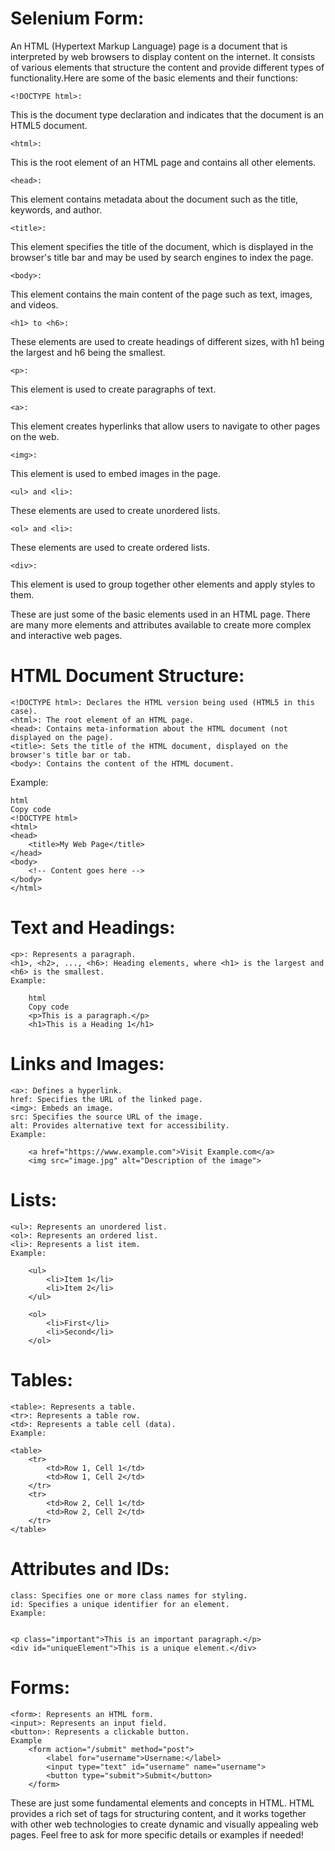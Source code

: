 # Selenium Form:
An HTML (Hypertext Markup Language) page is a document that is interpreted by web browsers to display content 
on the internet. It consists of various elements that structure the content and provide different types of 
functionality.Here are some of the basic elements and their functions:

    <!DOCTYPE html>: 
This is the document type declaration and indicates that the document is an HTML5 document.

    <html>: 
This is the root element of an HTML page and contains all other elements.

    <head>: 
This element contains metadata about the document such as the title, keywords, and author.

    <title>: 
This element specifies the title of the document, which is displayed in the browser's title bar and may be used by 
search engines to index the page.

    <body>: 
This element contains the main content of the page such as text, images, and videos.

    <h1> to <h6>: 
These elements are used to create headings of different sizes, with h1 being the largest and h6 being the smallest.

    <p>: 
This element is used to create paragraphs of text.

    <a>: 
This element creates hyperlinks that allow users to navigate to other pages on the web.

    <img>: 
This element is used to embed images in the page.

    <ul> and <li>: 
These elements are used to create unordered lists.

    <ol> and <li>: 
These elements are used to create ordered lists.

    <div>: 
This element is used to group together other elements and apply styles to them.

These are just some of the basic elements used in an HTML page. There are many more elements and attributes 
available to create more complex and interactive web pages.


# HTML Document Structure:
    <!DOCTYPE html>: Declares the HTML version being used (HTML5 in this case).
    <html>: The root element of an HTML page.
    <head>: Contains meta-information about the HTML document (not displayed on the page).
    <title>: Sets the title of the HTML document, displayed on the browser's title bar or tab.
    <body>: Contains the content of the HTML document.

Example:

    html
    Copy code
    <!DOCTYPE html>
    <html>
    <head>
        <title>My Web Page</title>
    </head>
    <body>
        <!-- Content goes here -->
    </body>
    </html>


# Text and Headings:
    <p>: Represents a paragraph.
    <h1>, <h2>, ..., <h6>: Heading elements, where <h1> is the largest and <h6> is the smallest.
    Example:

        html
        Copy code
        <p>This is a paragraph.</p>
        <h1>This is a Heading 1</h1>

# Links and Images:
    <a>: Defines a hyperlink.
    href: Specifies the URL of the linked page.
    <img>: Embeds an image.
    src: Specifies the source URL of the image.
    alt: Provides alternative text for accessibility.
    Example:

        <a href="https://www.example.com">Visit Example.com</a>
        <img src="image.jpg" alt="Description of the image">

# Lists:
    <ul>: Represents an unordered list.
    <ol>: Represents an ordered list.
    <li>: Represents a list item.
    Example:

        <ul>
            <li>Item 1</li>
            <li>Item 2</li>
        </ul>
        
        <ol>
            <li>First</li>
            <li>Second</li>
        </ol>


# Tables:
    <table>: Represents a table.
    <tr>: Represents a table row.
    <td>: Represents a table cell (data).
    Example:

    <table>
        <tr>
            <td>Row 1, Cell 1</td>
            <td>Row 1, Cell 2</td>
        </tr>
        <tr>
            <td>Row 2, Cell 1</td>
            <td>Row 2, Cell 2</td>
        </tr>
    </table>


# Attributes and IDs:
    class: Specifies one or more class names for styling.
    id: Specifies a unique identifier for an element.
    Example:


    <p class="important">This is an important paragraph.</p>
    <div id="uniqueElement">This is a unique element.</div>


# Forms:
    <form>: Represents an HTML form.
    <input>: Represents an input field.
    <button>: Represents a clickable button.
    Example
        <form action="/submit" method="post">
            <label for="username">Username:</label>
            <input type="text" id="username" name="username">
            <button type="submit">Submit</button>
        </form>

These are just some fundamental elements and concepts in HTML. HTML provides a rich set of tags for 
structuring content, and it works together with other web technologies to create dynamic and visually 
appealing web pages. Feel free to ask for more specific details or examples if needed!
